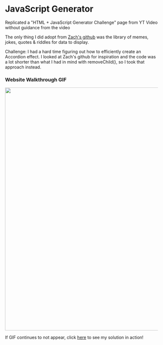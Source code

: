 # JavaScript Generator

Replicated a "HTML + JavaScript Generator Challenge" page from YT Video without guidance from the video

The only thing I did adopt from [Zach's github](https://github.com/zachgoll/fullstack-roadmap-series/blob/main/code-challenges/lesson-7/solution/script.js) was the library of memes, jokes, quotes & riddles for data to display.

Challenge: I had a hard time figuring out how to efficiently create an Accordion effect. I looked at Zach's github for inspiration and the code was a lot shorter than what I had in mind with removeChild(), so I took that approach instead.

### Website Walkthrough GIF
<img src="http://g.recordit.co/3HitOm905e.gif" width="800px"><br>

If GIF continues to not appear, click [here](http://g.recordit.co/3HitOm905e.gif) to see my solution in action!